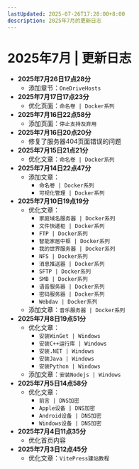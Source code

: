 ```yaml
---
lastUpdated: 2025-07-26T17:28:00+8:00
description: 2025年7月的更新日志
---
```


# 2025年7月 | 更新日志

- **2025年7月26日17点28分**
  - 添加章节：`OneDriveHosts`
- **2025年7月17日17点23分**
  - 优化页面：`命名卷 | Docker系列`
- **2025年7月16日22点58分**
  - 添加页面：`停止支持及弃用`
- **2025年7月16日20点20分**
  - 修复了服务器404页面错误的问题
- **2025年7月15日21点21分**
  - 优化文章：`命名卷 | Docker系列`
- **2025年7月14日22点47分**
  - 添加文章：
    - `命名卷 | Docker系列`
    - `可视化管理 | Docker系列`
- **2025年7月10日19点19分**
  - 优化文章：
    - `家庭域名服务器 | Docker系列`
    - `文件快递柜 | Docker系列`
    - `FTP | Docker系列`
    - `智能家居中枢 | Docker系列`
    - `我的世界服务器 | Docker系列`
    - `NFS | Docker系列`
    - `消息推送器 | Docker系列`
    - `SFTP | Docker系列`
    - `SMB | Docker系列`
    - `语音服务器 | Docker系列`
    - `密码服务器 | Docker系列`
    - `Webdav | Docker系列`
  - 添加文章：`音乐服务器 | Docker系列`
- **2025年7月8日19点51分**
  - 优化文章：
    - `安装WinGet | Windows`
    - `安装C++运行库 | Windows`
    - `安装.NET | Windows`
    - `安装Java | Windows`
    - `安装Python | Windows`
  - 添加文章：`安装Nodejs | Windows`
- **2025年7月5日14点58分**
  - 优化文章：
    - `前言 | DNS加密`
    - `Apple设备 | DNS加密`
    - `Android设备 | DNS加密`
    - `Windows设备 | DNS加密`
- **2025年7月4日11点35分**
  - 优化首页内容
- **2025年7月3日12点45分**
  - 优化文章：`VitePress建站教程`
